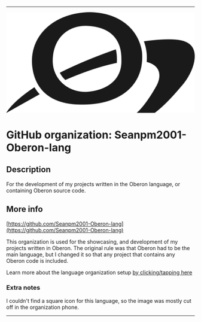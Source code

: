 
***

![Oberon_programming_language_logo.svg.png failed to load. The file may be missing or corrupt. Check the file path for errors first.](/AdditionalInfo/1/Seanpm2001-Oberon-lang/Oberon_programming_language_logo.svg.png)

# GitHub organization: Seanpm2001-Oberon-lang

## Description

For the development of my projects written in the Oberon language, or containing Oberon source code.

## More info

[https://github.com/Seanpm2001-Oberon-lang](https://github.com/Seanpm2001-Oberon-lang)

This organization is used for the showcasing, and development of my projects written in Oberon. The original rule was that Oberon had to be the main language, but I changed it so that any project that contains any Oberon code is included.

Learn more about the language organization setup [by clicking/tapping here](/AdditionalInfo/LanguageOrgs/README.md)

### Extra notes

I couldn't find a square icon for this language, so the image was mostly cut off in the organization phone.

***

